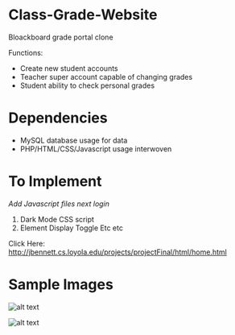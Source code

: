 # Class-Grade-Website
Bloackboard grade portal clone  

Functions:  
- Create new student accounts  
- Teacher super account capable of changing grades  
- Student ability to check personal grades  

# Dependencies 
- MySQL database usage for data  
- PHP/HTML/CSS/Javascript usage interwoven  

# To Implement
*Add Javascript files next login* 
1) Dark Mode CSS script
2) Element Display Toggle
Etc etc

Click Here: http://jbennett.cs.loyola.edu/projects/projectFinal/html/home.html 

# Sample Images

![alt text]()

![alt text]()

